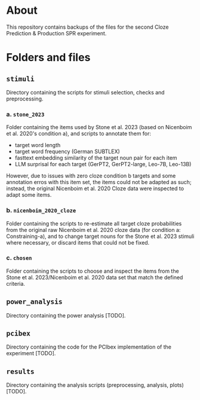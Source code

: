 # About

This repository contains backups of the files for the second Cloze Prediction & Production SPR experiment.

# Folders and files

## `stimuli`

Directory containing the scripts for stimuli selection, checks and preprocessing.

### a. `stone_2023`

Folder containing the items used by Stone et al. 2023 (based on Nicenboim et al. 2020's condition a), and scripts to annotate them for:

- target word length
- target word frequency (German SUBTLEX)
- fasttext embedding similarity of the target noun pair for each item
- LLM surprisal for each target (GerPT2, GerPT2-large, Leo-7B, Leo-13B)

However, due to issues with zero cloze condition b targets and some annotation erros with this item set, the items could not be adapted as such; instead, the original Nicenboim et al. 2020 Cloze data were inspected to adapt some items.

### b. `nicenboim_2020_cloze`

Folder containing the scripts to re-estimate all target cloze probabilities from the original raw Nicenboim et al. 2020 cloze data (for condition a: Constraining-a), and to change target nouns for the Stone et al. 2023 stimuli where necessary, or discard items that could not be fixed.

### c. `chosen`

Folder containing the scripts to choose and inspect the items from the Stone et al. 2023/Nicenboim et al. 2020 data set that match the defined criteria.


## `power_analysis`

Directory containing the power analysis [TODO].

## `pcibex`

Directory containing the code for the PCIbex implementation of the experiment [TODO].

## `results`

Directory containing the analysis scripts (preprocessing, analysis, plots)  [TODO].
